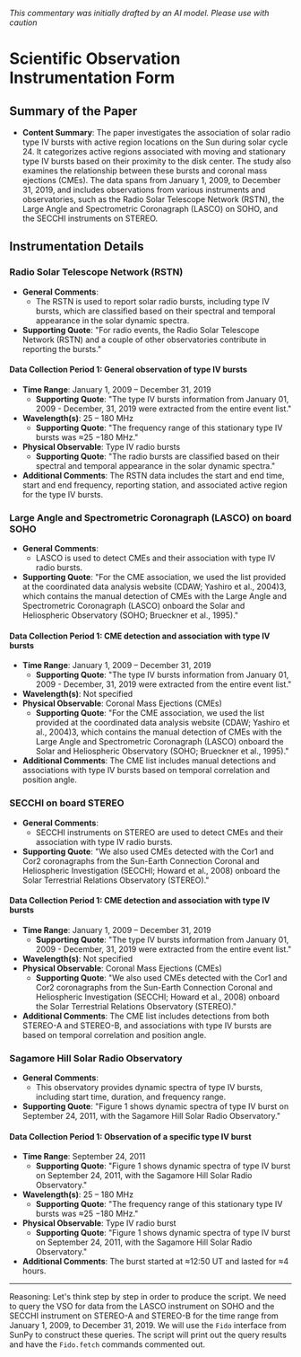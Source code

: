 _This commentary was initially drafted by an AI model. Please use with caution_

# Scientific Observation Instrumentation Form

## Summary of the Paper
- **Content Summary**: The paper investigates the association of solar radio type IV bursts with active region locations on the Sun during solar cycle 24. It categorizes active regions associated with moving and stationary type IV bursts based on their proximity to the disk center. The study also examines the relationship between these bursts and coronal mass ejections (CMEs). The data spans from January 1, 2009, to December 31, 2019, and includes observations from various instruments and observatories, such as the Radio Solar Telescope Network (RSTN), the Large Angle and Spectrometric Coronagraph (LASCO) on SOHO, and the SECCHI instruments on STEREO.

## Instrumentation Details

### Radio Solar Telescope Network (RSTN)
- **General Comments**:
   - The RSTN is used to report solar radio bursts, including type IV bursts, which are classified based on their spectral and temporal appearance in the solar dynamic spectra.
- **Supporting Quote**: "For radio events, the Radio Solar Telescope Network (RSTN) and a couple of other observatories contribute in reporting the bursts."

#### Data Collection Period 1: General observation of type IV bursts
- **Time Range**: January 1, 2009 – December 31, 2019
   - **Supporting Quote**: "The type IV bursts information from January 01, 2009 - December, 31, 2019 were extracted from the entire event list."
- **Wavelength(s)**: 25 – 180 MHz
   - **Supporting Quote**: "The frequency range of this stationary type IV bursts was ≈25 −180 MHz."
- **Physical Observable**: Type IV radio bursts
   - **Supporting Quote**: "The radio bursts are classified based on their spectral and temporal appearance in the solar dynamic spectra."
- **Additional Comments**: The RSTN data includes the start and end time, start and end frequency, reporting station, and associated active region for the type IV bursts.

### Large Angle and Spectrometric Coronagraph (LASCO) on board SOHO
- **General Comments**:
   - LASCO is used to detect CMEs and their association with type IV radio bursts.
- **Supporting Quote**: "For the CME association, we used the list provided at the coordinated data analysis website (CDAW; Yashiro et al., 2004)3, which contains the manual detection of CMEs with the Large Angle and Spectrometric Coronagraph (LASCO) onboard the Solar and Heliospheric Observatory (SOHO; Brueckner et al., 1995)."

#### Data Collection Period 1: CME detection and association with type IV bursts
- **Time Range**: January 1, 2009 – December 31, 2019
   - **Supporting Quote**: "The type IV bursts information from January 01, 2009 - December, 31, 2019 were extracted from the entire event list."
- **Wavelength(s)**: Not specified
- **Physical Observable**: Coronal Mass Ejections (CMEs)
   - **Supporting Quote**: "For the CME association, we used the list provided at the coordinated data analysis website (CDAW; Yashiro et al., 2004)3, which contains the manual detection of CMEs with the Large Angle and Spectrometric Coronagraph (LASCO) onboard the Solar and Heliospheric Observatory (SOHO; Brueckner et al., 1995)."
- **Additional Comments**: The CME list includes manual detections and associations with type IV bursts based on temporal correlation and position angle.

### SECCHI on board STEREO
- **General Comments**:
   - SECCHI instruments on STEREO are used to detect CMEs and their association with type IV radio bursts.
- **Supporting Quote**: "We also used CMEs detected with the Cor1 and Cor2 coronagraphs from the Sun-Earth Connection Coronal and Heliospheric Investigation (SECCHI; Howard et al., 2008) onboard the Solar Terrestrial Relations Observatory (STEREO)."

#### Data Collection Period 1: CME detection and association with type IV bursts
- **Time Range**: January 1, 2009 – December 31, 2019
   - **Supporting Quote**: "The type IV bursts information from January 01, 2009 - December, 31, 2019 were extracted from the entire event list."
- **Wavelength(s)**: Not specified
- **Physical Observable**: Coronal Mass Ejections (CMEs)
   - **Supporting Quote**: "We also used CMEs detected with the Cor1 and Cor2 coronagraphs from the Sun-Earth Connection Coronal and Heliospheric Investigation (SECCHI; Howard et al., 2008) onboard the Solar Terrestrial Relations Observatory (STEREO)."
- **Additional Comments**: The CME list includes detections from both STEREO-A and STEREO-B, and associations with type IV bursts are based on temporal correlation and position angle.

### Sagamore Hill Solar Radio Observatory
- **General Comments**:
   - This observatory provides dynamic spectra of type IV bursts, including start time, duration, and frequency range.
- **Supporting Quote**: "Figure 1 shows dynamic spectra of type IV burst on September 24, 2011, with the Sagamore Hill Solar Radio Observatory."

#### Data Collection Period 1: Observation of a specific type IV burst
- **Time Range**: September 24, 2011
   - **Supporting Quote**: "Figure 1 shows dynamic spectra of type IV burst on September 24, 2011, with the Sagamore Hill Solar Radio Observatory."
- **Wavelength(s)**: 25 – 180 MHz
   - **Supporting Quote**: "The frequency range of this stationary type IV bursts was ≈25 −180 MHz."
- **Physical Observable**: Type IV radio burst
   - **Supporting Quote**: "Figure 1 shows dynamic spectra of type IV burst on September 24, 2011, with the Sagamore Hill Solar Radio Observatory."
- **Additional Comments**: The burst started at ≈12:50 UT and lasted for ≈4 hours.

---

Reasoning: Let's think step by step in order to produce the script. We need to query the VSO for data from the LASCO instrument on SOHO and the SECCHI instrument on STEREO-A and STEREO-B for the time range from January 1, 2009, to December 31, 2019. We will use the `Fido` interface from SunPy to construct these queries. The script will print out the query results and have the `Fido.fetch` commands commented out.
